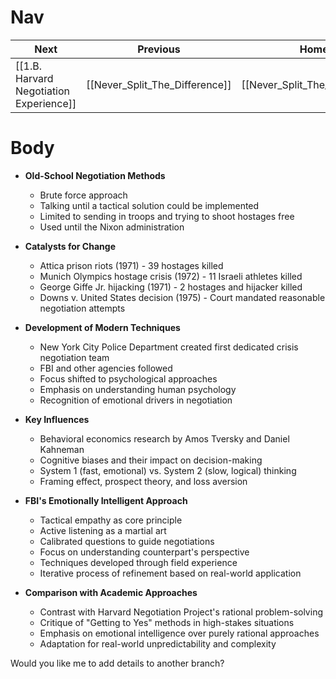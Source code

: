 # Nav 

| Next                                    | Previous                       | Home                           |
| --------------------------------------- | ------------------------------ | ------------------------------ |
| [[1.B. Harvard Negotiation Experience]] | [[Never_Split_The_Difference]] | [[Never_Split_The_Difference]] |
# Body

- **Old-School Negotiation Methods**
  - Brute force approach
  - Talking until a tactical solution could be implemented
  - Limited to sending in troops and trying to shoot hostages free
  - Used until the Nixon administration

- **Catalysts for Change**
  - Attica prison riots (1971) - 39 hostages killed
  - Munich Olympics hostage crisis (1972) - 11 Israeli athletes killed
  - George Giffe Jr. hijacking (1971) - 2 hostages and hijacker killed
  - Downs v. United States decision (1975) - Court mandated reasonable negotiation attempts

- **Development of Modern Techniques**
  - New York City Police Department created first dedicated crisis negotiation team
  - FBI and other agencies followed
  - Focus shifted to psychological approaches
  - Emphasis on understanding human psychology
  - Recognition of emotional drivers in negotiation

- **Key Influences**
  - Behavioral economics research by Amos Tversky and Daniel Kahneman
  - Cognitive biases and their impact on decision-making
  - System 1 (fast, emotional) vs. System 2 (slow, logical) thinking
  - Framing effect, prospect theory, and loss aversion

- **FBI's Emotionally Intelligent Approach**
  - Tactical empathy as core principle
  - Active listening as a martial art
  - Calibrated questions to guide negotiations
  - Focus on understanding counterpart's perspective
  - Techniques developed through field experience
  - Iterative process of refinement based on real-world application

- **Comparison with Academic Approaches**
  - Contrast with Harvard Negotiation Project's rational problem-solving
  - Critique of "Getting to Yes" methods in high-stakes situations
  - Emphasis on emotional intelligence over purely rational approaches
  - Adaptation for real-world unpredictability and complexity

Would you like me to add details to another branch?